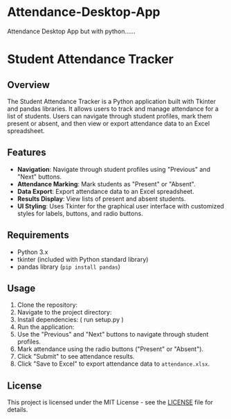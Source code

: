 # Attendance-Desktop-App
Attendance Desktop App but with python......



# Student Attendance Tracker

## Overview
The Student Attendance Tracker is a Python application built with Tkinter and pandas libraries. It allows users to track and manage attendance for a list of students. Users can navigate through student profiles, mark them present or absent, and then view or export attendance data to an Excel spreadsheet.



## Features
- **Navigation**: Navigate through student profiles using "Previous" and "Next" buttons.
- **Attendance Marking**: Mark students as "Present" or "Absent".
- **Data Export**: Export attendance data to an Excel spreadsheet.
- **Results Display**: View lists of present and absent students.
- **UI Styling**: Uses Tkinter for the graphical user interface with customized styles for labels, buttons, and radio buttons.

## Requirements
- Python 3.x
- tkinter (included with Python standard library)
- pandas library (`pip install pandas`)

## Usage
1. Clone the repository:
2. Navigate to the project directory:
3. Install dependencies: ( run setup.py )
4. Run the application:
5. Use the "Previous" and "Next" buttons to navigate through student profiles.
6. Mark attendance using the radio buttons ("Present" or "Absent").
7. Click "Submit" to see attendance results.
8. Click "Save to Excel" to export attendance data to `attendance.xlsx`.



## License
This project is licensed under the MIT License - see the [LICENSE](LICENSE) file for details.

